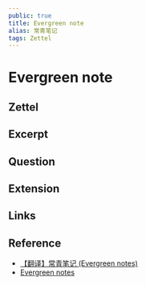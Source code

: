 ```yaml
---
public: true
title: Evergreen note
alias: 常青笔记
tags: Zettel
---
```


# Evergreen note
## Zettel
## Excerpt
## Question
## Extension
## Links
## Reference
- [【翻译】常青笔记 (Evergreen notes)](https://zhuanlan.zhihu.com/p/416319260)
- [Evergreen notes](https://notes.andymatuschak.org/z4SDCZQeRo4xFEQ8H4qrSqd68ucpgE6LU155C)
